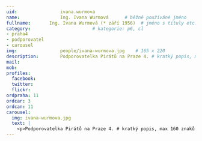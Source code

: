 ```yaml
---
uid:                ivana.wurmova
name:               Ing. Ivana Wurmová  	# běžně používáné jméno
fullname: 	    Ing. Ivana Wurmová (* září 1956)  # jméno s tituly etc.
category:                       # kategorie: p6, cl
- praha4
- podporovatel
- carousel
img: 		        people/ivana-wurmova.jpg    # 165 x 220
description:        Podporovatelka Pirátů na Praze 4. # kratký popis, max 160 znaků
mail:
mob: 			
profiles:
  facebook:
  twitter: 
  flickr: 
ordpraha: 11
ordcar: 3
ordcan: 11
carousel:
  img: ivana-wurmova.jpg
  text: |
    <p>Podporovatelka Pirátů na Praze 4. # kratký popis, max 160 znaků.</p>
---
```


